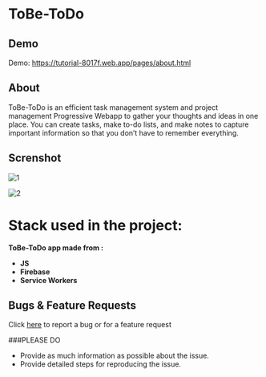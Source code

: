 # ToBe-ToDo 

## Demo
Demo: https://tutorial-8017f.web.app/pages/about.html

## About
ToBe-ToDo is an efficient task management system and project management Progressive  Webapp
       to gather your thoughts and ideas in one place. You can
       create tasks, make to-do lists, and make notes to capture important information
        so that you don’t have to remember everything.
        
## Screnshot

![1](https://user-images.githubusercontent.com/58937669/101275215-f303d180-37c9-11eb-9335-4bef4f08e21e.JPG)


![2](https://user-images.githubusercontent.com/58937669/101275218-f4cd9500-37c9-11eb-89b9-816c229b3bc7.JPG)

# Stack used in the project:

**ToBe-ToDo app made from :**
 * **JS**
 * **Firebase**
 * **Service Workers**


## Bugs & Feature Requests

Click [here](https://github.com/Prasundas99/ToBe-ToDo/issues) to report a bug or for a feature request

###PLEASE DO
- Provide as much information as possible about the issue.
- Provide detailed steps for reproducing the issue.
